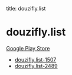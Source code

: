 title: douzifly.list
# douzifly.list


[Google Play Store](https://play.google.com/store/apps/details?id=douzifly.list)


* [douzifly.list-1507](./douzifly.list-1507/)
* [douzifly.list-2489](./douzifly.list-2489/)
